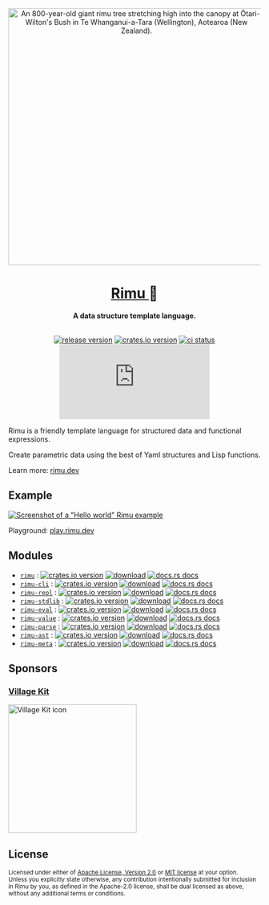 <div align="center">
  <img
    src="./docs/public/rimu-tree-768x1024.jpg"
    alt="An 800-year-old giant rimu tree stretching high into the canopy at Ōtari-Wilton's Bush in Te Whanganui-a-Tara (Wellington), Aotearoa (New Zealand)."
    height="512px"
  />
</div>

<h1 align="center">
  <a href="https://rimu.dev">
    Rimu
  </a>
  🌱
</h1>

<div align="center">
  <strong>
    A data structure template language.
  </strong>
</div>

<br />

<div align="center">

[![release version](https://img.shields.io/github/v/release/ahdinosaur/rimu?style=flat-square&display_name=tag&include_prereleases)](https://github.com/ahdinosaur/rimu/releases/latest)
[![crates.io version](https://img.shields.io/crates/v/rimu.svg?style=flat-square)](https://crates.io/crates/rimu)
[![ci status](https://img.shields.io/github/checks-status/ahdinosaur/rimu/main?style=flat-square)](https://github.com/ahdinosaur/rimu/actions/workflows/ci.yml?query=branch%3Amain)
[![chat](https://img.shields.io/matrix/rimu:matrix.org?style=flat-square&label=chat)](https://matrix.to/#/#rimu:matrix.org)

</div>

Rimu is a friendly template language for structured data and functional expressions.

Create parametric data using the best of Yaml structures and Lisp functions.

Learn more: [rimu.dev](https://rimu.dev)

## Example

[![Screenshot of a "Hello world" Rimu example](./screenshot.png)](https://play.rimu.dev/?i=bNcpBCoAgFATQqwweQ3DXohtE4EbxV8LPD31bdPs0aTMD88acpBp2sr4ATLUXcIokC2-Uriy3etPnXAbm7XM41x-Z-RkO1INK29YQY8A0UuRXYqWmMzELFrk4dTEv)

Playground: [play.rimu.dev](https://play.rimu.dev/?i=bNcpBCoAgFATQqwweQ3DXohtE4EbxV8LPD31bdPs0aTMD88acpBp2sr4ATLUXcIokC2-Uriy3etPnXAbm7XM41x-Z-RkO1INK29YQY8A0UuRXYqWmMzELFrk4dTEv)

## Modules

- [`rimu`](./rimu/) : [![crates.io version](https://img.shields.io/crates/v/rimu.svg?style=flat-square)](https://crates.io/crates/rimu) [![download](https://img.shields.io/crates/d/rimu.svg?style=flat-square)](https://crates.io/crates/rimu) [![docs.rs docs](https://img.shields.io/badge/docs-latest-blue.svg?style=flat-square)](https://docs.rs/rimu)
- [`rimu-cli`](./rimu-cli) : [![crates.io version](https://img.shields.io/crates/v/rimu-cli.svg?style=flat-square)](https://crates.io/crates/rimu-cli) [![download](https://img.shields.io/crates/d/rimu-cli.svg?style=flat-square)](https://crates.io/crates/rimu-cli) [![docs.rs docs](https://img.shields.io/badge/docs-latest-blue.svg?style=flat-square)](https://docs.rs/rimu-cli)
- [`rimu-repl`](./rimu-repl) : [![crates.io version](https://img.shields.io/crates/v/rimu-repl.svg?style=flat-square)](https://crates.io/crates/rimu-repl) [![download](https://img.shields.io/crates/d/rimu-repl.svg?style=flat-square)](https://crates.io/crates/rimu-repl) [![docs.rs docs](https://img.shields.io/badge/docs-latest-blue.svg?style=flat-square)](https://docs.rs/rimu-repl)
- [`rimu-stdlib`](./rimu-stdlib) : [![crates.io version](https://img.shields.io/crates/v/rimu-stdlib.svg?style=flat-square)](https://crates.io/crates/rimu-stdlib) [![download](https://img.shields.io/crates/d/rimu-stdlib.svg?style=flat-square)](https://crates.io/crates/rimu-stdlib) [![docs.rs docs](https://img.shields.io/badge/docs-latest-blue.svg?style=flat-square)](https://docs.rs/rimu-stdlib)
- [`rimu-eval`](./rimu-eval) : [![crates.io version](https://img.shields.io/crates/v/rimu-eval.svg?style=flat-square)](https://crates.io/crates/rimu-eval) [![download](https://img.shields.io/crates/d/rimu-eval.svg?style=flat-square)](https://crates.io/crates/rimu-eval) [![docs.rs docs](https://img.shields.io/badge/docs-latest-blue.svg?style=flat-square)](https://docs.rs/rimu-eval)
- [`rimu-value`](./rimu-value) : [![crates.io version](https://img.shields.io/crates/v/rimu-value.svg?style=flat-square)](https://crates.io/crates/rimu-value) [![download](https://img.shields.io/crates/d/rimu-value.svg?style=flat-square)](https://crates.io/crates/rimu-value) [![docs.rs docs](https://img.shields.io/badge/docs-latest-blue.svg?style=flat-square)](https://docs.rs/rimu-value)
- [`rimu-parse`](./rimu-parse) : [![crates.io version](https://img.shields.io/crates/v/rimu-parse.svg?style=flat-square)](https://crates.io/crates/rimu-parse) [![download](https://img.shields.io/crates/d/rimu-parse.svg?style=flat-square)](https://crates.io/crates/rimu-parse) [![docs.rs docs](https://img.shields.io/badge/docs-latest-blue.svg?style=flat-square)](https://docs.rs/rimu-parse)
- [`rimu-ast`](./rimu-ast) : [![crates.io version](https://img.shields.io/crates/v/rimu-ast.svg?style=flat-square)](https://crates.io/crates/rimu-ast) [![download](https://img.shields.io/crates/d/rimu-ast.svg?style=flat-square)](https://crates.io/crates/rimu-ast) [![docs.rs docs](https://img.shields.io/badge/docs-latest-blue.svg?style=flat-square)](https://docs.rs/rimu-ast)
- [`rimu-meta`](./rimu-meta) : [![crates.io version](https://img.shields.io/crates/v/rimu-meta.svg?style=flat-square)](https://crates.io/crates/rimu-meta) [![download](https://img.shields.io/crates/d/rimu-meta.svg?style=flat-square)](https://crates.io/crates/rimu-meta) [![docs.rs docs](https://img.shields.io/badge/docs-latest-blue.svg?style=flat-square)](https://docs.rs/rimu-meta)

## Sponsors

### [Village Kit](https://villagekit.com)

<a href="https://villagekit.com">
  <img
    src="https://villagekit.com/icon.svg"
    alt="Village Kit icon"
    height="256px"
  />
</a>

## License

<sup>
Licensed under either of <a href="LICENSE-APACHE">Apache License, Version
2.0</a> or <a href="LICENSE-MIT">MIT license</a> at your option.
</sup>

<br>

<sub>
Unless you explicitly state otherwise, any contribution intentionally submitted
for inclusion in Rimu by you, as defined in the Apache-2.0 license, shall be
dual licensed as above, without any additional terms or conditions.
</sub>

